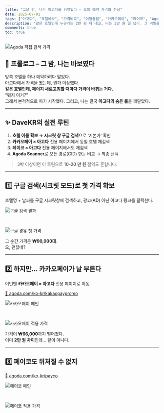 ```yaml
---
title: "그날 밤, 나는 아고다를 뒤엎었다 – 호텔 예약 가격의 진실"
date: 2025-07-01
tags: ["아고다", "호텔예약", "가격비교", "여행꿀팁", "카카오페이", "페이코", "Agoda Scanner"]
description: "같은 호텔인데 누군가는 2만 원 더 내고, 나는 3만 원 덜 냈다. 그 비밀을 지금 이야기해보려 한다."
comments: true
toc: true
---
```


<!-- ✅ 0단계: 아무 설정 없이 검색했을 때 '비싼' 가격 -->
![Agoda 직접 검색 가격](/images/agoda/00_agoda_direct_price.png)

## 🛫 프롤로그 – 그 밤, 나는 바보였다

방콕 호텔을 하나 예약하려다 말았다.  
아고다에서 가격을 봤는데, 뭔가 이상했다.  
**같은 호텔인데, 페이지 새로고침할 때마다 가격이 바뀌는 거다.**  
“뭐지 이거?”  
그래서 본격적으로 파기 시작했다. 그리고, 나는 결국 **아고다의 숨은 룰**을 깨달았다.

---

## ✨ DaveKR의 실전 루틴

1. **호텔 이름 확보 → 시크릿 창 구글 검색**으로 ‘기본가’ 확인  
2. **카카오페이 × 아고다** 전용 페이지에서 동일 호텔 재검색  
3. **페이코 × 아고다** 전용 페이지에서도 재검색  
4. **Agoda Scanner**로 모든 경로(CID) 한눈 비교 → 최종 선택  

> 3박 이상이면 이 루틴으로 **10-20 만 원** 절약도 흔합니다.

---

## 1️⃣ 구글 검색(시크릿 모드)로 첫 가격 확보

호텔명 + 날짜를 구글 시크릿창에 검색하고, 광고(AD) 아닌 아고다 링크를 클릭한다.

![구글 검색 결과](/images/agoda/01_google_search_agoda.png)

<br>

![구글 경유 첫 가격](/images/agoda/02_agoda_google_price.png)

그 순간 가격은 **₩90,000대**.  
오, 괜찮네?

---

## 2️⃣ 하지만… 카카오페이가 날 부른다

이번엔 **카카오페이 × 아고다** 전용 페이지로 이동.

[🔗 agoda.com/ko-kr/kakaopaypromo](https://www.agoda.com/ko-kr/kakaopaypromo)

![카카오페이 메인](/images/agoda/03_agoda_kakaopay_main.png)

<br>

![카카오페이 적용 가격](/images/agoda/04_agoda_kakaopay_price.png)

가격이 **₩66,000**까지 떨어졌다.  
이미 **2만 원 차이**인데… 끝이 아니다.

---

## 3️⃣ 페이코도 뒤처질 수 없지

[🔗 agoda.com/ko-kr/payco](https://www.agoda.com/ko-kr/payco)

![페이코 메인](/images/agoda/05_agoda_payco_price.png)

<br>

![페이코 적용 가격](/images/agoda/06_agoda_payco_price.png_)
